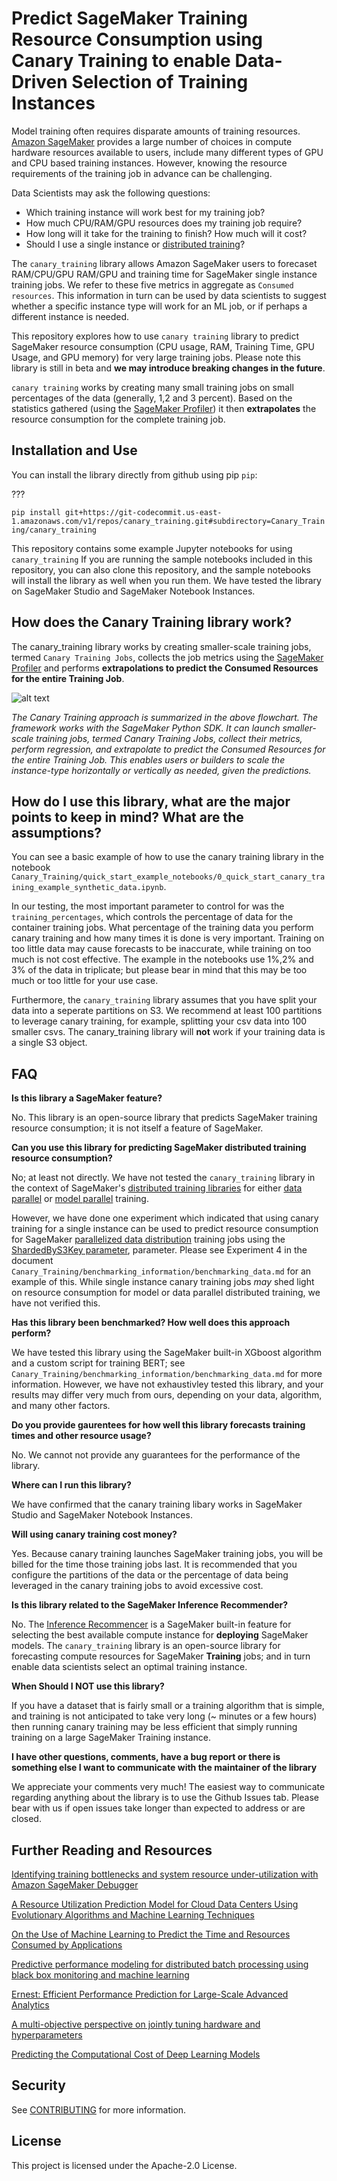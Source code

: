 # Predict SageMaker Training Resource Consumption using Canary Training to enable Data-Driven Selection of Training Instances

Model training often requires disparate amounts of training resources. [Amazon SageMaker](https://aws.amazon.com/pm/sagemaker) provides a large number of choices in compute hardware resources available to users, include many different types of GPU and CPU based training instances. However, knowing the resource requirements of the training job in advance can be challenging.


 Data Scientists may ask the following questions:

* Which training instance will work best for my training job?
* How much CPU/RAM/GPU resources does my training job require?
* How long will it take for the training to finish? How much will it cost?
* Should I use a single instance or [distributed training](https://docs.aws.amazon.com/sagemaker/latest/dg/distributed-training.html)?

The `canary_training` library allows Amazon SageMaker users to forecaset RAM/CPU/GPU RAM/GPU and training time for SageMaker single instance training jobs. We refer to these five metrics in aggregate as `Consumed resources`. This information in turn can be used by data scientists to suggest whether a specific instance type will work for an ML job, or if perhaps a different instance is needed. 


This repository explores how to use `canary training` library to predict SageMaker resource consumption (CPU usage, RAM, Training Time, GPU Usage, and GPU memory) for very large training jobs. Please note this library is still in beta and  **we may introduce breaking changes in the future**.

`canary training` works by creating many small training jobs on small percentages of the data (generally, 1,2 and 3 percent). Based on the statistics gathered (using the [SageMaker Profiler](https://docs.aws.amazon.com/sagemaker/latest/dg/debugger-profiling-report.html)) it then **extrapolates** the resource consumption for the complete training job.


## Installation and Use


You can install the library directly from github using pip `pip`:

???

`pip install git+https://git-codecommit.us-east-1.amazonaws.com/v1/repos/canary_training.git#subdirectory=Canary_Training/canary_training`


This repository contains some example Jupyter notebooks for using `canary_training`  If you are running the sample notebooks included in this repository, you can also clone this repository, and the sample notebooks will install the library as well when you run them. We have tested the library on SageMaker Studio and SageMaker Notebook Instances.

## How does the Canary Training library work?
The canary_training library works by creating smaller-scale training jobs, termed `Canary Training Jobs`, collects the job metrics using the [SageMaker Profiler](https://docs.aws.amazon.com/sagemaker/latest/dg/debugger-profiling-report.html) and performs **extrapolations to predict the Consumed Resources for the entire Training Job**. 


![alt text](images/image_1.png)

*The Canary Training approach is summarized in the above flowchart. The framework works with the SageMaker Python SDK. It can launch smaller-scale training jobs, termed Canary Training Jobs, collect their metrics, perform regression, and extrapolate to predict the Consumed Resources for the entire Training Job. This enables users or builders to scale the instance-type horizontally or vertically as needed, given the predictions.*





## How do I use this library, what are the major points to keep in mind? What are the assumptions?

You can see a basic example of how to use the canary training library in the notebook `Canary_Training/quick_start_example_notebooks/0_quick_start_canary_training_example_synthetic_data.ipynb`.

In our testing, the most important parameter to control for was the `training_percentages`, which controls the percentage of data for the container training jobs. What percentage of the training data you perform canary training and how many times it is done is very important. Training on too little data may cause forecasts to be inaccurate, while training on too much is not cost effective. The example in the notebooks use 1%,2% and 3% of the data in triplicate; but please bear in mind that this may be too much or too little for your use case.

Furthermore, the `canary_training` library assumes that you have split your data into a seperate partitions on S3. We recommend at least 100 partitions to leverage canary training, for example, splitting your csv data into 100 smaller csvs. The canary_training library will **not** work if your training data is a single S3 object.


## FAQ

**Is this library a SageMaker feature?**

No. This library is an open-source library that predicts SageMaker training resource consumption; it is not itself a feature of SageMaker.

**Can you use this library for predicting SageMaker distributed training resource consumption?**

No; at least not directly. We have not tested the `canary_training` library in the context of SageMaker's [distributed training libraries](https://docs.aws.amazon.com/sagemaker/latest/dg/distributed-training.html) for either [data parallel](https://docs.aws.amazon.com/sagemaker/latest/dg/data-parallel.html) or [model parallel](https://docs.aws.amazon.com/sagemaker/latest/dg/model-parallel-intro.html) training. 

However, we have done one experiment which indicated that using canary training for a single instance can be used to predict resource consumption for SageMaker  [parallelized data distribution](https://sagemaker-workshop.com/builtin/parallelized.html) training jobs using the [ShardedByS3Key parameter](https://docs.aws.amazon.com/sagemaker/latest/APIReference/API_S3DataSource.html), parameter. Please see Experiment 4 in the document `Canary_Training/benchmarking_information/benchmarking_data.md` for an example of this. While single instance canary training jobs *may* shed light on resource consumption for model or data parallel distributed training, we have not verified this.

**Has this library been benchmarked? How well does this approach perform?**

We have tested this library using the SageMaker built-in XGboost algorithm and a custom script for training BERT; see `Canary_Training/benchmarking_information/benchmarking_data.md` for more information.  However, we have not exhaustivley tested this library, and your results may differ very much from ours, depending on your data, algorithm, and many other factors.

**Do you provide gaurentees for how well this library forecasts training times and other resource usage?**

No. We cannot not provide any guarantees for the performance of the library.

**Where can I run this library?**

We have confirmed that the canary training libary works in SageMaker Studio and SageMaker Notebook Instances.

**Will using canary training cost money?**

Yes. Because canary training launches SageMaker training jobs, you will be billed for the time those training jobs last. It is recommended that you configure the partitions of the data or the percentage of data being leveraged in the canary training jobs to avoid excessive cost.

**Is this library related to the SageMaker Inference Recommender?**

No. The [Inference Recommencer](https://aws.amazon.com/about-aws/whats-new/2021/12/amazon-sagemaker-inference-recommender/) is a SageMaker built-in feature for selecting the best available compute instance for **deploying** SageMaker models. The `canary_training` library is an open-source library for  forecasting compute resources for SageMaker **Training** jobs; and in turn enable data scientists select an optimal training instance.

**When Should I NOT use this library?**

If you have a dataset that is fairly small or a training algorithm that is simple, and training is not anticipated to take very long (~ minutes or a few hours) then running canary training may be less efficient that simply running training on a large SageMaker Training instance. 

**I have other questions, comments, have a bug report or there is something else I want to communicate with the maintainer of the library**

We appreciate your comments very much! The easiest way to communicate regarding anything about the library is to use the Github Issues tab. Please bear with us if open issues take longer than expected to address or are closed.

## Further Reading and Resources

[Identifying training bottlenecks and system resource under-utilization with Amazon SageMaker Debugger](https://aws.amazon.com/blogs/machine-learning/identifying-training-bottlenecks-and-system-resource-under-utilization-with-amazon-sagemaker-debugger/)

[A Resource Utilization Prediction Model for Cloud Data Centers Using Evolutionary Algorithms and Machine Learning Techniques](https://www.mdpi.com/2076-3417/12/4/2160)

[On the Use of Machine Learning to Predict the Time and Resources Consumed by Applications](https://ieeexplore.ieee.org/document/5493447)

[Predictive performance modeling for distributed batch processing using black box monitoring and machine learning](https://www.sciencedirect.com/science/article/abs/pii/S0306437918301765)

[Ernest: Efficient Performance Prediction for Large-Scale Advanced Analytics](https://www.usenix.org/conference/nsdi16/technical-sessions/presentation/venkataraman)

[A multi-objective perspective on jointly tuning hardware and hyperparameters](https://arxiv.org/abs/2106.05680)

[Predicting the Computational Cost of Deep Learning Models](https://arxiv.org/abs/1811.11880)


## Security

See [CONTRIBUTING](CONTRIBUTING.md#security-issue-notifications) for more information.

## License

This project is licensed under the Apache-2.0 License.

